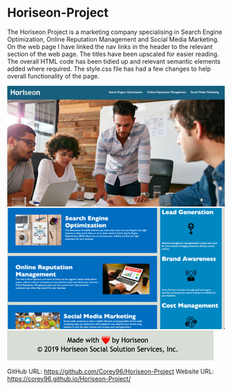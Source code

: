# Horiseon-Project 

The Horiseon Project is a marketing company specialising in Search Engine Optimization, Online Reputation Management and Social Media Marketing. On the web page I have linked the nav links in the header to the relevant section of the web page. 
The titles have been upscaled for easier reading. 
The overall HTML code has been tidied up and relevant semantic elements added where required. 
The style.css file has had a few changes to help overall functionality of the page.


![](assets/images/Horiseon%201.png)
![](assets/images/Horiseon%202.png)
![](assets/images/Horiseon%203.png)

GitHub URL: https://github.com/Corey96/Horiseon-Project
Website URL: https://corey96.github.io/Horiseon-Project/
